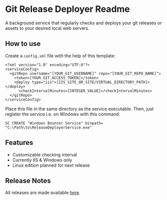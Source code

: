 # Git Release Deployer Readme

A background service that regularly checks and deploys your git releases or assets to your desired local web servers.

## How to use

Create a ```config.xml``` file with the help of this template:

```
<?xml version="1.0" encoding="UTF-8"?>
<serviceConfig>
  <gitRepo username="[YOUR_GIT_USERNAME]" repo="[YOUR_GIT_REPO_NAME]">
    <token>[YOUR_GIT_ACCESS_TOKEN]</token>
    <deploy type="iis">[IIS_SITE_OR_SITE/VIRTUAL_DIRECTORY_PATH]></deploy>
	  <checkIntervalMinutes>[INTEGER_VALUE]</checkIntervalMinutes>
  </gitRepo>
</serviceConfig>
```

Place this file in the same directory as the service executable.
Then, just register the service i.e. on Windows with this command:

```
SC CREATE "Windows Bouncer Service" binpath= "C:\Path\to\ReleaseDeployerService.exe"
```

## Features

*  Customizable checking interval
*  Currently IIS & Windows only
*  Linux edition planned for next release

## Release Notes

All releases are made available [here](https://github.com/hakanyildizhan/git-release-deployer/releases).